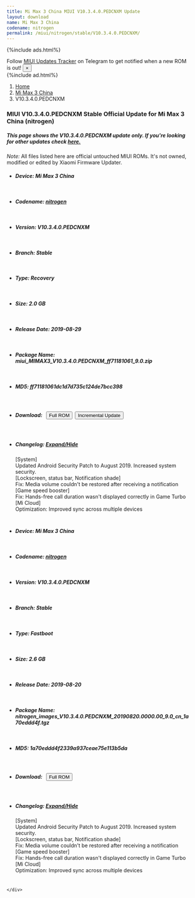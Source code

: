 ```yaml
---
title: Mi Max 3 China MIUI V10.3.4.0.PEDCNXM Update
layout: download
name: Mi Max 3 China
codename: nitrogen
permalink: /miui/nitrogen/stable/V10.3.4.0.PEDCNXM/
---
```


{%include ads.html%}
<div class="alert alert-primary alert-dismissible fade show" role="alert">
    Follow <a href="https://t.me/MIUIUpdatesTracker" class="alert-link">MIUI Updates Tracker</a> on Telegram to get
    notified when a new ROM is out!
    <button type="button" class="close" data-dismiss="alert" aria-label="Close">
        <span aria-hidden="true">&times;</span>
    </button>
</div>
{%include ad.html%}

<nav aria-label="breadcrumb">
    <ol class="breadcrumb">
        <li class="breadcrumb-item"><a href="/">Home</a></li>
        <li class="breadcrumb-item"><a href="/miui/nitrogen/">Mi Max 3 China</a></li>
        <li class="breadcrumb-item active" aria-current="page">V10.3.4.0.PEDCNXM</li>
    </ol>
</nav>

<div class="col-12 mx-auto">
    <h3 class="title bg-light p-2 rounded">MIUI V10.3.4.0.PEDCNXM Stable Official Update for Mi Max 3 China (nitrogen)</h3>
    <h5>This page shows the V10.3.4.0.PEDCNXM update only. If you're looking for other updates check
        <a href="/miui/nitrogen/">here.</a></h5>
    <p><i>Note: </i>All files listed here are official untouched MIUI ROMs.
        It's not owned, modified or edited by Xiaomi Firmware Updater.</p>
    <div id="downloads">
                <div class="card card-body">
            <ul class="list-unstyled">
                <li style="padding-bottom: 10px;">
                    <h5><b>Device: </b>Mi Max 3 China</h5>
                </li>
                <li style="padding-bottom: 10px;">
                    <h5><b>Codename: </b> <a href="/miui/nitrogen/" target="_blank">nitrogen</a> </h5>
                </li>
                <li style="padding-bottom: 10px;">
                    <h5><b>Version: </b>V10.3.4.0.PEDCNXM</h5>
                </li>
                <li style="padding-bottom: 10px;">
                    <h5><b>Branch: </b>Stable</h5>
                </li>
                <li style="padding-bottom: 10px;">
                    <h5><b>Type: </b>Recovery</h5>
                </li>
                <li style="padding-bottom: 10px;">
                    <h5><b>Size: </b>2.0 GB</h5>
                </li>
                <li style="padding-bottom: 10px;">
                    <h5><b>Release Date: </b>2019-08-29</h5>
                </li>
                <li style="padding-bottom: 10px;">
                    <h5><b>Package Name: </b><span id="filename" class="text-dark">miui_MIMAX3_V10.3.4.0.PEDCNXM_ff71181061_9.0.zip</span></h5>
                </li>
                <li style="padding-bottom: 10px;">
                    <h5><b>MD5: </b><span id="md5" class="text-muted">ff71181061dc1d7d735c124de7bcc398</span></h5>
                </li>
                <li style="padding-bottom: 10px;">
                    <h5><b>Download: </b><button type="button" id="download" class="btn btn-primary" style="margin: 7px;"
                            onclick="window.open('https://bigota.d.miui.com/V10.3.4.0.PEDCNXM/miui_MIMAX3_V10.3.4.0.PEDCNXM_ff71181061_9.0.zip', '_blank');"><i class="fa fa-download"></i> Full ROM</button><button type="button" id="incremental_download" class="btn btn-warning" onclick="window.open('https://bigota.d.miui.com/V10.3.4.0.PEDCNXM/miui-blockota-nitrogen-V10.3.2.0.PEDCNXM-V10.3.4.0.PEDCNXM-370d11dfc3-9.0.zip', '_blank');"><i class="fa fa-download"></i> Incremental Update</button></h5>
                </li>
                <li style="padding-bottom: 10px;">
                    <h5><b>Changelog: </b><a href="#nitrogen_1_changelog" data-toggle="collapse" role="button"
                            aria-expanded="false" aria-controls="nitrogen_1_changelog"> <i class="fa fa-arrow-down"
                                aria-hidden="true"></i> Expand/Hide</a></h5>
                    <div class="collapse" id="nitrogen_1_changelog">
                        <p id="changelog_text">[System]<br>Updated Android Security Patch to August 2019. Increased system security.<br>[Lockscreen, status bar, Notification shade]<br>Fix: Media volume couldn't be restored after receiving a notification<br>[Game speed booster]<br>Fix: Hands-free call duration wasn't displayed correctly in Game Turbo<br>[Mi Cloud]<br>Optimization: Improved sync across multiple devices</p>
                    </div>
                </li>
            </ul>
        </div>
        <div class="card card-body">
            <ul class="list-unstyled">
                <li style="padding-bottom: 10px;">
                    <h5><b>Device: </b>Mi Max 3 China</h5>
                </li>
                <li style="padding-bottom: 10px;">
                    <h5><b>Codename: </b> <a href="/miui/nitrogen/" target="_blank">nitrogen</a> </h5>
                </li>
                <li style="padding-bottom: 10px;">
                    <h5><b>Version: </b>V10.3.4.0.PEDCNXM</h5>
                </li>
                <li style="padding-bottom: 10px;">
                    <h5><b>Branch: </b>Stable</h5>
                </li>
                <li style="padding-bottom: 10px;">
                    <h5><b>Type: </b>Fastboot</h5>
                </li>
                <li style="padding-bottom: 10px;">
                    <h5><b>Size: </b>2.6 GB</h5>
                </li>
                <li style="padding-bottom: 10px;">
                    <h5><b>Release Date: </b>2019-08-20</h5>
                </li>
                <li style="padding-bottom: 10px;">
                    <h5><b>Package Name: </b><span id="filename" class="text-dark">nitrogen_images_V10.3.4.0.PEDCNXM_20190820.0000.00_9.0_cn_1a70eddd4f.tgz</span></h5>
                </li>
                <li style="padding-bottom: 10px;">
                    <h5><b>MD5: </b><span id="md5" class="text-muted">1a70eddd4f2339a937ceae75e113b5da</span></h5>
                </li>
                <li style="padding-bottom: 10px;">
                    <h5><b>Download: </b><button type="button" id="download" class="btn btn-primary" style="margin: 7px;"
                            onclick="window.open('https://bigota.d.miui.com/V10.3.4.0.PEDCNXM/nitrogen_images_V10.3.4.0.PEDCNXM_20190820.0000.00_9.0_cn_1a70eddd4f.tgz', '_blank');"><i class="fa fa-download"></i> Full ROM</button></h5>
                </li>
                <li style="padding-bottom: 10px;">
                    <h5><b>Changelog: </b><a href="#nitrogen_2_changelog" data-toggle="collapse" role="button"
                            aria-expanded="false" aria-controls="nitrogen_2_changelog"> <i class="fa fa-arrow-down"
                                aria-hidden="true"></i> Expand/Hide</a></h5>
                    <div class="collapse" id="nitrogen_2_changelog">
                        <p id="changelog_text">[System]<br>Updated Android Security Patch to August 2019. Increased system security.<br>[Lockscreen, status bar, Notification shade]<br>Fix: Media volume couldn't be restored after receiving a notification<br>[Game speed booster]<br>Fix: Hands-free call duration wasn't displayed correctly in Game Turbo<br>[Mi Cloud]<br>Optimization: Improved sync across multiple devices</p>
                    </div>
                </li>
            </ul>
        </div>

    </div>
</div>